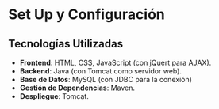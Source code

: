 # Set Up y Configuración

## Tecnologías Utilizadas
- **Frontend**: HTML, CSS, JavaScript (con jQuert para AJAX).
- **Backend**: Java (con Tomcat como servidor web).
- **Base de Datos**: MySQL (con JDBC para la conexión)
- **Gestión de Dependencias**: Maven.
- **Despliegue**: Tomcat.